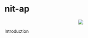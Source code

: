 # nit-ap
<p align="center">

<img align="center" src="https://www.nitap.ac.in/index.php" />

</p>


Introduction 
